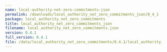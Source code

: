 ```yaml
---
name: local-authority-net-zero-commitments-json
permalink: /downloads/local_authority_net_zero_commitments_json/0_4_1
package: local_authority_net_zero_commitments
title: local_authority_net_zero_commitments_json
filename: local_authority_net_zero_commitments.json
version: 0.4.1
full_version: 0.4.1
file: /data/local_authority_net_zero_commitments/0.4.1/local_authority_net_zero_commitments.json
---
```

